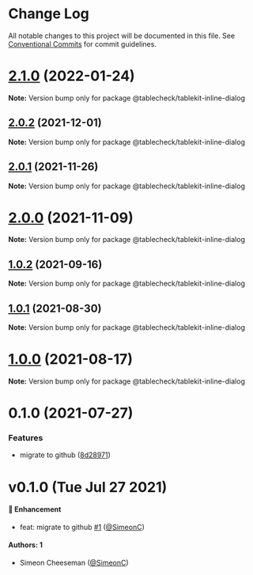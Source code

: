 # Change Log

All notable changes to this project will be documented in this file.
See [Conventional Commits](https://conventionalcommits.org) for commit guidelines.

# [2.1.0](https://github.com/tablecheck/tablekit/compare/@tablecheck/tablekit-inline-dialog@2.0.2...@tablecheck/tablekit-inline-dialog@2.1.0) (2022-01-24)

**Note:** Version bump only for package @tablecheck/tablekit-inline-dialog





## [2.0.2](https://github.com/tablecheck/tablekit/compare/@tablecheck/tablekit-inline-dialog@2.0.1...@tablecheck/tablekit-inline-dialog@2.0.2) (2021-12-01)

**Note:** Version bump only for package @tablecheck/tablekit-inline-dialog





## [2.0.1](https://github.com/tablecheck/tablekit/compare/@tablecheck/tablekit-inline-dialog@2.0.0...@tablecheck/tablekit-inline-dialog@2.0.1) (2021-11-26)

**Note:** Version bump only for package @tablecheck/tablekit-inline-dialog





# [2.0.0](https://github.com/tablecheck/tablekit/compare/@tablecheck/tablekit-inline-dialog@1.0.2...@tablecheck/tablekit-inline-dialog@2.0.0) (2021-11-09)

**Note:** Version bump only for package @tablecheck/tablekit-inline-dialog





## [1.0.2](https://github.com/tablecheck/tablekit/compare/@tablecheck/tablekit-inline-dialog@1.0.1...@tablecheck/tablekit-inline-dialog@1.0.2) (2021-09-16)

**Note:** Version bump only for package @tablecheck/tablekit-inline-dialog





## [1.0.1](https://github.com/tablecheck/tablekit/compare/@tablecheck/tablekit-inline-dialog@1.0.0...@tablecheck/tablekit-inline-dialog@1.0.1) (2021-08-30)

**Note:** Version bump only for package @tablecheck/tablekit-inline-dialog





# [1.0.0](https://github.com/tablecheck/tablekit/compare/@tablecheck/tablekit-inline-dialog@0.1.0...@tablecheck/tablekit-inline-dialog@1.0.0) (2021-08-17)

**Note:** Version bump only for package @tablecheck/tablekit-inline-dialog





# 0.1.0 (2021-07-27)


### Features

* migrate to github ([8d28971](https://github.com/tablecheck/tablekit/commit/8d28971175010fcb2a3cd9c48a749e7af1bdc9f9))





# v0.1.0 (Tue Jul 27 2021)

#### 🚀 Enhancement

- feat: migrate to github [#1](https://github.com/tablecheck/tablekit/pull/1) ([@SimeonC](https://github.com/SimeonC))

#### Authors: 1

- Simeon Cheeseman ([@SimeonC](https://github.com/SimeonC))
